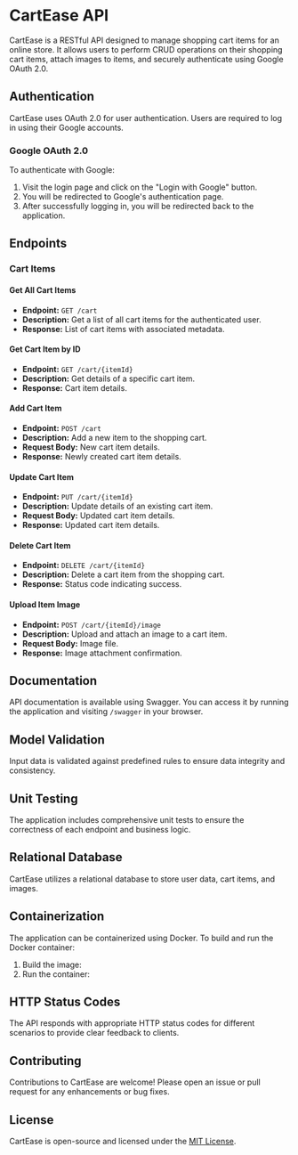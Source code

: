# CartEase API

CartEase is a RESTful API designed to manage shopping cart items for an online store. It allows users to perform CRUD operations on their shopping cart items, attach images to items, and securely authenticate using Google OAuth 2.0.

## Authentication

CartEase uses OAuth 2.0 for user authentication. Users are required to log in using their Google accounts.

### Google OAuth 2.0

To authenticate with Google:
1. Visit the login page and click on the "Login with Google" button.
2. You will be redirected to Google's authentication page.
3. After successfully logging in, you will be redirected back to the application.

## Endpoints

### Cart Items

#### Get All Cart Items

- **Endpoint:** `GET /cart`
- **Description:** Get a list of all cart items for the authenticated user.
- **Response:** List of cart items with associated metadata.

#### Get Cart Item by ID

- **Endpoint:** `GET /cart/{itemId}`
- **Description:** Get details of a specific cart item.
- **Response:** Cart item details.

#### Add Cart Item

- **Endpoint:** `POST /cart`
- **Description:** Add a new item to the shopping cart.
- **Request Body:** New cart item details.
- **Response:** Newly created cart item details.

#### Update Cart Item

- **Endpoint:** `PUT /cart/{itemId}`
- **Description:** Update details of an existing cart item.
- **Request Body:** Updated cart item details.
- **Response:** Updated cart item details.

#### Delete Cart Item

- **Endpoint:** `DELETE /cart/{itemId}`
- **Description:** Delete a cart item from the shopping cart.
- **Response:** Status code indicating success.

#### Upload Item Image

- **Endpoint:** `POST /cart/{itemId}/image`
- **Description:** Upload and attach an image to a cart item.
- **Request Body:** Image file.
- **Response:** Image attachment confirmation.

## Documentation

API documentation is available using Swagger. You can access it by running the application and visiting `/swagger` in your browser.

## Model Validation

Input data is validated against predefined rules to ensure data integrity and consistency.

## Unit Testing

The application includes comprehensive unit tests to ensure the correctness of each endpoint and business logic.

## Relational Database

CartEase utilizes a relational database to store user data, cart items, and images.

## Containerization

The application can be containerized using Docker. To build and run the Docker container:
1. Build the image: 
2. Run the container: 

## HTTP Status Codes

The API responds with appropriate HTTP status codes for different scenarios to provide clear feedback to clients.

## Contributing

Contributions to CartEase are welcome! Please open an issue or pull request for any enhancements or bug fixes.

## License

CartEase is open-source and licensed under the [MIT License](LICENSE).
